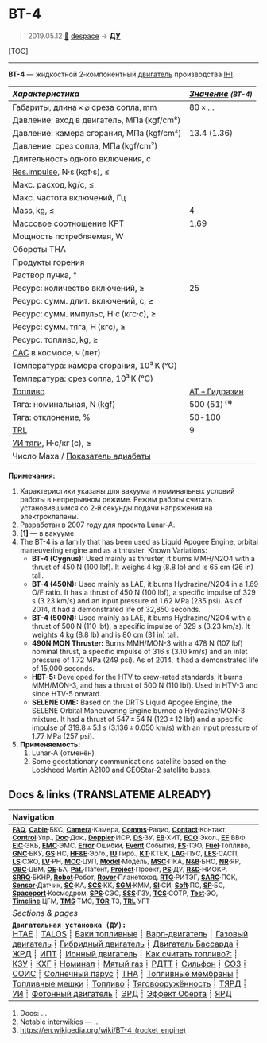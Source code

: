 # BT-4
> 2019.05.12 [🚀](../index/index.md) [despace](index.md) → **[ДУ](ps.md)**

[TOC]

---

**BT-4** — жидкостной 2‑компонентный [двигатель](ps.md) производства [IHI](zz_ihi.md).

|*Характеристика*|*[Значение](si.md) <small>(BT-4)</small>*|
|:--|:--|
|Габариты, длина × ⌀ среза сопла, mm|80 × …|
|Давление: вход в двигатель, МПа (kgf/cm²)||
|Давление: камера сгорания, МПа (kgf/cm²)|13.4 (1.36)|
|Давление: срез сопла, МПа (kgf/cm²)||
|Длительность одного включения, с||
|[Res.impulse](ing.md), N·s (kgf·s), ≤||
|Макс. расход, kg/с, ≤||
|Макс. частота включений, Гц||
|Mass, kg, ≤|4|
|Массовое соотношение КРТ|1.69|
|Мощность потребляемая, W||
|Обороты ТНА||
|Продукты горения||
|Раствор пучка, °||
|Ресурс: количество включений, ≥|25|
|Ресурс: сумм. длит. включений, c, ≥||
|Ресурс: сумм. импульс, Н·с (кгс·с), ≥||
|Ресурс: сумм. тяга, Н (кгс), ≥||
|Ресурс: топливо, kg, ≥||
|[САС](lifetime.md) в космосе, ч (лет)||
|Температура: камера сгорания, 10³ К (℃)||
|Температура: срез сопла, 10³ К (℃)||
|[Топливо](fuel.md)|[АТ + Гидразин](at_plus.md)|
|Тяга: номинальная, N (kgf)|500 (51) **⁽¹⁾**|
|Тяга: отклонение, %|50 ‑ 100|
|[TRL](trl.md)|9|
|[УИ тяги](isp.md), Н·с/кг (с), ≥||
|Число Маха / [Показатель адиабаты](heat_cr.md)||

**Примечания:**

   1. Характеристики указаны для вакуума и номинальных условий работы в непрерывном режиме. Режим работы считать установившимся со 2‑й секунды подачи напряжения на электроклапаны.
   1. Разработан в 2007 году для проекта Lunar-A.
   1. **[1]** — в вакууме.
   1. The BT-4 is a family that has been used as Liquid Apogee Engine, orbital maneuvering engine and as a thruster. Known Variations:
       - **BT-4 (Cygnus):** Used mainly as thruster, it burns MMH/N2O4 with a thrust of 450 N (100 lbf). It weighs 4 kg (8.8 lb) and is 65 cm (26 in) tall.
       - **BT-4 (450N):** Used mainly as LAE, it burns Hydrazine/N2O4 in a 1.69 O/F ratio. It has a thrust of 450 N (100 lbf), a specific impulse of 329 s (3.23 km/s) and an input pressure of 1.62 MPa (235 psi). As of 2014, it had a demonstrated life of 32,850 seconds.
       - **BT-4 (500N):** Used mainly as LAE, it burns Hydrazine/N2O4 with a thrust of 500 N (110 lbf), a specific impulse of 329 s (3.23 km/s). It weights 4 kg (8.8 lb) and is 80 cm (31 in) tall.
       - **490N MON Thruster:** Burns MMH/MON-3 with a 478 N (107 lbf) nominal thrust, a specific impulse of 316 s (3.10 km/s) and an inlet pressure of 1.72 MPa (249 psi). As of 2014, it had a demonstrated life of 15,000 seconds.
       - **HBT-5:** Developed for the HTV to crew-rated standards, it burns MMH/MON-3, and has a thrust of 500 N (110 lbf). Used in HTV-3 and since HTV-5 onward.
       - **SELENE OME:** Based on the DRTS Liquid Apogee Engine, the SELENE Orbital Maneuvering Engine burned a Hydrazine/MON-3 mixture. It had a thrust of 547 ± 54 N (123 ± 12 lbf) and a specific impulse of 319.8 ± 5.1 s (3.136 ± 0.050 km/s) with an input pressure of 1.77 MPa (257 psi).
   1. **Применяемость:**
      1. Lunar-A (отменён)
      1. Some geostationary communications satellite based on the Lockheed Martin A2100 and GEOStar-2 satellite buses.



<p style="page-break-after:always"> </p>

## Docs & links (TRANSLATEME ALREADY)
|Navigation|
|:--|
|<small>**[FAQ](faq.md)**, **[Cable](cable.md)**·БКС, **[Camera](cam.md)**·Камера, **[Comms](comms.md)**·Радио, **[Contact](contact.md)**·Контакт, **[Control](control.md)**·Упр., **[Doc](doc.md)**·Док., **[Doppler](doppler.md)**·ИСР, **[DS](ds.md)**·ЗУ, **[EB](eb.md)**·ХИТ, **[ECO](ecology.md)**·Экол., **[EF](ef.md)**·ВВФ, **[ElC](elc.md)**·ЭКБ, **[EMC](emc.md)**·ЭМС, **[Error](error.md)**·Ошибки, **[Event](event.md)**·События, **[FS](fs.md)**·ТЭО, **[Fuel](fuel.md)**·Топливо, **[GNC](gnc.md)**·БКУ, **[GS](scs.md)**·НС, **[HF&E](hfe.md)**·Эрго., **[IU](iu.md)**·Гиро., **[KT](kt.md)**·КТЕХ, **[LAG](lag.md)**·ПУC, **[LES](les.md)**·САСП, **[LS](ls.md)**·СЖО, **[LV](lv.md)**·РН, **[MCC](mcc.md)**·ЦУП, **[Model](model.md)**·Модель, **[MSC](sc.md)**·ПКА, **[N&B](nnb.md)**·БНО, **[NR](nr.md)**·ЯР, **[OBC](obc.md)**·ЦВМ, **[OE](oe.md)**·БА, **[Pat.](патент.md)**·Патент, **[Project](project.md)**·Проект, **[PS](ps.md)**·ДУ, **[R&D](rnd.md)**·НИОКР, **[SRRQ](srrq.md)**·БКНР, **[Robot](robotics.md)**·Робот, **[Rover](rover.md)**·Планетоход, **[RTG](rtg.md)**·РИТЭГ, **[SARC](sarc.md)**·ПСК, **[Sensor](sensor.md)**·Датчик, **[SC](sc.md)**·КА, **[SCS](scs.md)**·КК, **[SGM](sgm.md)**·КММ, **[SI](si.md)**·СИ, **[Soft](soft.md)**·ПО, **[SP](sp.md)**·БС, **[Spaceport](spaceport.md)**·Космодром, **[SPS](sps.md)**·СЭС, **[SSS](sss.md)**·ГЗУ, **[TCS](tcs.md)**·СОТР, **[Test](test.md)**·ЭО, **[Timeline](timeline.md)**·ЦГМ, **[TMS](tms.md)**·ТМС, **[TOR](tor.md)**·ТЗ, **[TRL](trl.md)**·УГТ</small>|
|*Sections & pages*|
|**`Двигательная установка (ДУ):`**<br> [HTAE](htae.md) ┊ [TALOS](talos.md) ┊ [Баки топливные](fuel_tank.md) ┊ [Варп‑двигатель](warp_drive.md) ┊ [Газовый двигатель](cgt.md) ┊ [Гибридный двигатель](гбрд.md) ┊ [Двигатель Бассарда](bussard_ramjet.md) ┊ [ЖРД](lpr.md) ┊ [ИПТ](ing.md) ┊ [Ионный двигатель](иод.md) ┊ [Как считать топливо?:](si.md) ┊ [КЗУ](cinu.md) ┊ [КХГ](cgs.md) ┊ [Номинал](nominal.md) ┊ [Мятый газ](exhsteam.md) ┊ [РДТТ](spr.md) ┊ [Сильфон](сильфон.md) ┊ [СОЗ](соз.md) ┊ [СОИС](соис.md) ┊ [Солнечный парус](солнечный_парус.md) ┊ [ТНА](turbopump.md) ┊ [Топливные мембраны](топливные_мембраны.md) ┊ [Топливные мешки](топливные_мешки.md) ┊ [Топливо](fuel.md) ┊ [Тяговооружённость](ttwr.md) ┊ [ТЯРД](тярд.md) ┊ [УИ](isp.md) ┊ [Фотонный двигатель](фотонный_двигатель.md) ┊ [ЭРД](epsp.md) ┊ [Эффект Оберта](oberth_eff.md) ┊ [ЯРД](ntr.md)|

   1. Docs: …
   1. Notable interwikies — …
   1. <https://en.wikipedia.org/wiki/BT-4_(rocket_engine)>

